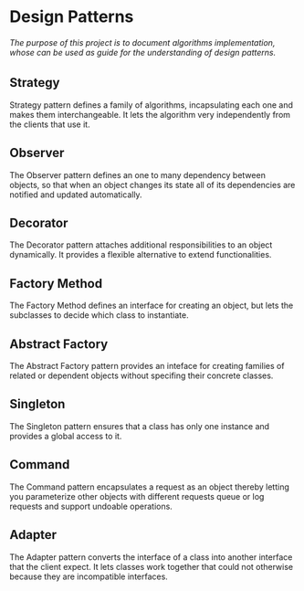 # Design Patterns
###### The purpose of this project is to document algorithms implementation, whose can be used as guide for the understanding of *design patterns*.

## Strategy

Strategy pattern defines a family of algorithms, incapsulating each one and makes them interchangeable. It lets the algorithm very independently from the clients that use it. 

## Observer

The Observer pattern defines an one to many dependency between objects, so that when an object changes its state all of its dependencies are notified and updated automatically.

## Decorator

The Decorator pattern attaches additional responsibilities to an object dynamically. It provides a flexible alternative to extend functionalities.

## Factory Method

The Factory Method defines an interface for creating an object, but lets the subclasses to decide which class to instantiate.

## Abstract Factory

The Abstract Factory pattern provides an inteface for creating families of related or dependent objects without specifing their concrete classes.

## Singleton

The Singleton pattern ensures that a class has only one instance and provides a global access to it.

## Command

The Command pattern encapsulates a request as an object thereby letting you parameterize other objects with different requests queue or log requests and support undoable operations.

## Adapter

The Adapter pattern converts the interface of a class into another interface that the client expect. It lets classes work together that could not otherwise because they are incompatible interfaces.